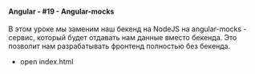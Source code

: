 #### Angular - #19 - Angular-mocks

В этом уроке мы заменим наш бекенд на NodeJS на аngular-mocks - сервис, который будет отдавать нам данные вместо бекенда. Это позволит нам разрабатывать фронтенд полностью без бекенда.

* open index.html